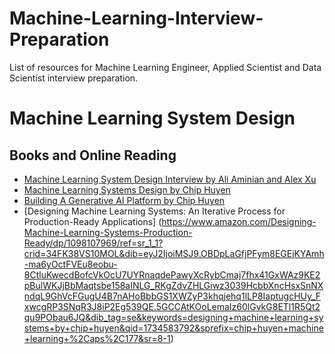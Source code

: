 # Machine-Learning-Interview-Preparation
List of resources for Machine Learning Engineer, Applied Scientist and Data Scientist interview preparation.


# Machine Learning System Design 

## Books and Online Reading
- [Machine Learning System Design Interview by Ali Aminian and Alex Xu](https://www.amazon.com/Machine-Learning-System-Design-Interview/dp/1736049127/ref=sr_1_1?crid=6GGNX2APDCZT&dib=eyJ2IjoiMSJ9.PN6PDBSnNyT0t3EkMyot7WqxHhfgFM26885HWMLRsZyxd98purlPAnWwaNQixDSM_Xl56EQBxV1i6rp8w5qGLOFUpp3RbEagJxQFa3v3Ojw_dj5mE1CAzyafvHpNkph4zkkBEQiXrkGJj-MuyPaWklnl6BYZCP7Z01st8hhOXpCuEpnEH9JCk8GQY8Wvk9ijwwt6p-LWb9UVlj0gUpqhWj4_0U3MmFVPSTRMC949g1k.NsOPOP9qzC6tX0h7_rb43Qx7YyGb6-ZjaEjsPKE8o3A&dib_tag=se&keywords=machine+learning+system+design&qid=1734583173&sprefix=machine+learning+syste%2Caps%2C180&sr=8-1)
- [Machine Learning Systems Design by Chip Huyen](https://huyenchip.com/machine-learning-systems-design/toc.html)
- [Building A Generative AI Platform by Chip Huyen](https://huyenchip.com/2024/07/25/genai-platform.html)
- [Designing Machine Learning Systems: An Iterative Process for Production-Ready Applications] (https://www.amazon.com/Designing-Machine-Learning-Systems-Production-Ready/dp/1098107969/ref=sr_1_1?crid=34FK38VS10MOL&dib=eyJ2IjoiMSJ9.OBDpLaGfjPFym8EGEjKYAmh-ma6yOctFVEu8eobu-8CtluKwecdBofcVkOcU7UYRnaqdePawyXcRybCmaj7fhx41GxWAz9KE2pBulWKJjBbMaqtsbe158aINLG_RKgZdvZHLGiwz3039HcbbXncHsxSnNXndqL9GhVcFGugU4B7nAHoBbbGS1XWZyP3khqjehq1lLP8IaptugcHUy_FxwcgRP3SNqR3J8iP2Eg539QE.5GCCAtKOoLemaIz60lGvkG8ETl1R5Qt2qu9PObau6JQ&dib_tag=se&keywords=designing+machine+learning+systems+by+chip+huyen&qid=1734583792&sprefix=chip+huyen+machine+learning+%2Caps%2C177&sr=8-1)
